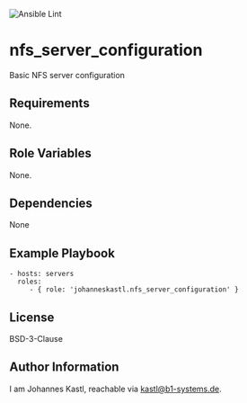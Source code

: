 ![Ansible Lint](https://github.com/johanneskastl/ansible-role-nfs_server_configuration/workflows/Ansible%20Lint/badge.svg)

nfs_server_configuration
=========

Basic NFS server configuration

Requirements
------------

None.

Role Variables
--------------

None.

Dependencies
------------

None

Example Playbook
----------------

    - hosts: servers
      roles:
         - { role: 'johanneskastl.nfs_server_configuration' }

License
-------

BSD-3-Clause

Author Information
------------------

I am Johannes Kastl, reachable via kastl@b1-systems.de.
